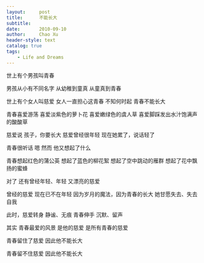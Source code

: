```yaml
---
layout:     post
title:      不能长大
subtitle:   
date:       2010-09-10
author:     Chao Xu
header-style: text 
catalog: true
tags:
    - Life and Dreams
---
```


世上有个男孩叫青春

男孩从小有不同名字
从幼稚到童真
从童真到青春



世上有个女人叫慈爱
女人一直担心这青春
不知何时起
青春不能长大



青春喜爱游荡
喜爱淡紫色的萝卜花
喜爱嫩绿色的虞人草
喜爱脚踩发出水汁饱满声的酸酸草



慈爱说
孩子，你要长大
慈爱曾经很年轻
现在她累了，说话轻了



青春很听话
嗯
然而
他又想起了什么



青春想起红色的蒲公英
想起了蓝色的柳花絮
想起了空中跳动的雁群
想起了花中飘扬的蜜蜂



对了
还有曾经年轻、年轻
又漂亮的慈爱



曾经的慈爱
现在已不在年轻
因为岁月的魔法，因为青春的长大
她甘愿失去、失去自我



此时，慈爱转身
静谧、无痕
青春伸手
沉默、留声



其实
青春最爱的风景
是他的慈爱
是所有青春的慈爱



青春留住了慈爱
因此他不能长大



青春留不住慈爱
因此他不能长大

